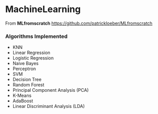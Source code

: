 # MachineLearning

From __MLfromscratch__ <https://github.com/patrickloeber/MLfromscratch>


### Algorithms Implemented
- KNN
- Linear Regression
- Logistic Regression
- Naive Bayes
- Perceptron
- SVM
- Decision Tree
- Random Forest
- Principal Component Analysis (PCA)
- K-Means
- AdaBoost
- Linear Discriminant Analysis (LDA)
